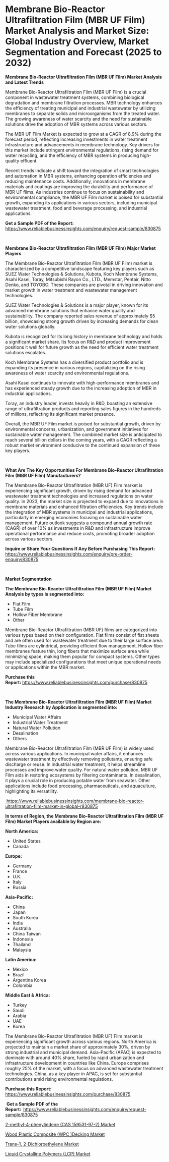 <p><h1>Membrane Bio-Reactor Ultrafiltration Film (MBR UF Film) Market Analysis and Market Size: Global Industry Overview, Market Segmentation and Forecast (2025 to 2032)</h1></p><p><strong>Membrane Bio-Reactor Ultrafiltration Film (MBR UF Film) Market Analysis and Latest Trends</strong></p>
<p><p>Membrane Bio-Reactor Ultrafiltration Film (MBR UF Film) is a crucial component in wastewater treatment systems, combining biological degradation and membrane filtration processes. MBR technology enhances the efficiency of treating municipal and industrial wastewater by utilizing membranes to separate solids and microorganisms from the treated water. The growing awareness of water scarcity and the need for sustainable solutions drive the adoption of MBR systems across various sectors.</p><p>The MBR UF Film Market is expected to grow at a CAGR of 8.9% during the forecast period, reflecting increasing investments in water treatment infrastructure and advancements in membrane technology. Key drivers for this market include stringent environmental regulations, rising demand for water recycling, and the efficiency of MBR systems in producing high-quality effluent. </p><p>Recent trends indicate a shift toward the integration of smart technologies and automation in MBR systems, enhancing operation efficiencies and reducing maintenance costs. Additionally, innovations in membrane materials and coatings are improving the durability and performance of MBR UF films. As industries continue to focus on sustainability and environmental compliance, the MBR UF Film market is poised for substantial growth, expanding its applications in various sectors, including municipal wastewater treatment, food and beverage processing, and industrial applications.</p></p>
<p><strong>Get a Sample PDF of the Report:&nbsp;</strong> <a href="https://www.reliablebusinessinsights.com/enquiry/request-sample/830875?utm_campaign=75&utm_medium=2&utm_source=Github&utm_content=ia&utm_term=02022025&utm_id=membrane-bio-reactor-ultrafiltration-film-mbr-uf-film">https://www.reliablebusinessinsights.com/enquiry/request-sample/830875</a></p>
<p>&nbsp;</p>
<p><strong>Membrane Bio-Reactor Ultrafiltration Film (MBR UF Film) Major Market Players</strong></p>
<p><p>The Membrane Bio-Reactor Ultrafiltration Film (MBR UF Film) market is characterized by a competitive landscape featuring key players such as SUEZ Water Technologies & Solutions, Kubota, Koch Membrane Systems, Asahi Kasei, Toray, Mitsubishi Rayon Co., LTD., Memstar, Pentair, Nitto Denko, and TOYOBO. These companies are pivotal in driving innovation and market growth in water treatment and wastewater management technologies.</p><p>SUEZ Water Technologies & Solutions is a major player, known for its advanced membrane solutions that enhance water quality and sustainability. The company reported sales revenue of approximately $5 billion, showcasing strong growth driven by increasing demands for clean water solutions globally.</p><p>Kubota is recognized for its long history in membrane technology and holds a significant market share. Its focus on R&D and product improvement positions it well for future growth as the need for efficient water treatment solutions escalates.</p><p>Koch Membrane Systems has a diversified product portfolio and is expanding its presence in various regions, capitalizing on the rising awareness of water scarcity and environmental regulations.</p><p>Asahi Kasei continues to innovate with high-performance membranes and has experienced steady growth due to the increasing adoption of MBR in industrial applications.</p><p>Toray, an industry leader, invests heavily in R&D, boasting an extensive range of ultrafiltration products and reporting sales figures in the hundreds of millions, reflecting its significant market presence.</p><p>Overall, the MBR UF Film market is poised for substantial growth, driven by environmental concerns, urbanization, and government initiatives for sustainable water management. The combined market size is anticipated to reach several billion dollars in the coming years, with a CAGR reflecting a robust market environment conducive to the continued expansion of these key players.</p></p>
<p>&nbsp;</p>
<p><strong>What Are The Key Opportunities For Membrane Bio-Reactor Ultrafiltration Film (MBR UF Film) Manufacturers?</strong></p>
<p><p>The Membrane Bio-Reactor Ultrafiltration (MBR UF) Film market is experiencing significant growth, driven by rising demand for advanced wastewater treatment technologies and increased regulations on water quality. In 2023, the market size is projected to expand due to innovations in membrane materials and enhanced filtration efficiencies. Key trends include the integration of MBR systems in municipal and industrial applications, particularly in emerging economies focusing on sustainable water management. Future outlook suggests a compound annual growth rate (CAGR) of over 10% as investments in R&D and infrastructure improve operational performance and reduce costs, promoting broader adoption across various sectors.</p></p>
<p><strong>Inquire or Share Your Questions If Any Before Purchasing This Report:</strong> <a href="https://www.reliablebusinessinsights.com/enquiry/pre-order-enquiry/830875?utm_campaign=75&utm_medium=2&utm_source=Github&utm_content=ia&utm_term=02022025&utm_id=membrane-bio-reactor-ultrafiltration-film-mbr-uf-film">https://www.reliablebusinessinsights.com/enquiry/pre-order-enquiry/830875</a></p>
<p>&nbsp;</p>
<p><strong>Market Segmentation</strong></p>
<p><strong>The Membrane Bio-Reactor Ultrafiltration Film (MBR UF Film) Market Analysis by types is segmented into:</strong></p>
<p><ul><li>Flat Film</li><li>Tube Film</li><li>Hollow Fiber Membrane</li><li>Other</li></ul></p>
<p><p>Membrane Bio-Reactor Ultrafiltration (MBR UF) films are categorized into various types based on their configuration. Flat films consist of flat sheets and are often used for wastewater treatment due to their large surface area. Tube films are cylindrical, providing efficient flow management. Hollow fiber membranes feature thin, long fibers that maximize surface area while minimizing space, making them popular for compact systems. Other types may include specialized configurations that meet unique operational needs or applications within the MBR market.</p></p>
<p><strong>Purchase this Report:&nbsp;</strong><a href="https://www.reliablebusinessinsights.com/purchase/830875?utm_campaign=75&utm_medium=2&utm_source=Github&utm_content=ia&utm_term=02022025&utm_id=membrane-bio-reactor-ultrafiltration-film-mbr-uf-film">https://www.reliablebusinessinsights.com/purchase/830875</a></p>
<p>&nbsp;</p>
<p><strong>The Membrane Bio-Reactor Ultrafiltration Film (MBR UF Film) Market Industry Research by Application is segmented into:</strong></p>
<p><ul><li>Municipal Water Affairs</li><li>Industrial Water Treatment</li><li>Natural Water Pollution</li><li>Desalination</li><li>Others</li></ul></p>
<p><p>Membrane Bio-Reactor Ultrafiltration Film (MBR UF Film) is widely used across various applications. In municipal water affairs, it enhances wastewater treatment by effectively removing pollutants, ensuring safe discharge or reuse. In industrial water treatment, it helps streamline processes and improve water quality. For natural water pollution, MBR UF Film aids in restoring ecosystems by filtering contaminants. In desalination, it plays a crucial role in producing potable water from seawater. Other applications include food processing, pharmaceuticals, and aquaculture, highlighting its versatility.</p></p>
<p><a href="https://www.reliablebusinessinsights.com/membrane-bio-reactor-ultrafiltration-film-market-in-global-r830875?utm_campaign=75&utm_medium=2&utm_source=Github&utm_content=ia&utm_term=02022025&utm_id=membrane-bio-reactor-ultrafiltration-film-mbr-uf-film">&nbsp;https://www.reliablebusinessinsights.com/membrane-bio-reactor-ultrafiltration-film-market-in-global-r830875</a></p>
<p><strong>In terms of Region, the Membrane Bio-Reactor Ultrafiltration Film (MBR UF Film) Market Players available by Region are:</strong></p>
<p>
    <p> <strong> North America: </strong>
        <ul>
            <li>United States</li>
            <li>Canada</li>
        </ul>
        </p> 
    <p> <strong> Europe: </strong>
        <ul>
            <li>Germany</li>
            <li>France</li>
            <li>U.K.</li>
            <li>Italy</li>
            <li>Russia</li>
        </ul>
        </p> 
    <p> <strong> Asia-Pacific: </strong>
        <ul>
            <li>China</li>
            <li>Japan</li>
            <li>South Korea</li>
            <li>India</li>
            <li>Australia</li>
            <li>China Taiwan</li>
            <li>Indonesia</li>
            <li>Thailand</li>
            <li>Malaysia</li>
        </ul>
        </p> 
    <p> <strong> Latin America: </strong>
        <ul>
            <li>Mexico</li>
            <li>Brazil</li>
            <li>Argentina Korea</li>
            <li>Colombia</li>
        </ul>
        </p> 
    <p> <strong> Middle East & Africa: </strong>
        <ul>
            <li>Turkey</li>
            <li>Saudi</li>
            <li>Arabia</li>
            <li>UAE</li>
            <li>Korea</li>
        </ul>
    </p>
    </p>
<p><p>The Membrane Bio-Reactor Ultrafiltration (MBR UF) Film market is experiencing significant growth across various regions. North America is projected to maintain a market share of approximately 30%, driven by strong industrial and municipal demand. Asia-Pacific (APAC) is expected to dominate with around 40% share, fueled by rapid urbanization and infrastructure development in countries like China. Europe comprises roughly 25% of the market, with a focus on advanced wastewater treatment technologies. China, as a key player in APAC, is set for substantial contributions amid rising environmental regulations.</p></p>
<p><strong>Purchase this Report: </strong><a href="https://www.reliablebusinessinsights.com/purchase/830875?utm_campaign=75&utm_medium=2&utm_source=Github&utm_content=ia&utm_term=02022025&utm_id=membrane-bio-reactor-ultrafiltration-film-mbr-uf-film">https://www.reliablebusinessinsights.com/purchase/830875</a></p>
<p>&nbsp;<strong>Get a Sample PDF of the Report:&nbsp;&nbsp;</strong><a href="https://www.reliablebusinessinsights.com/enquiry/request-sample/830875?utm_campaign=75&utm_medium=2&utm_source=Github&utm_content=ia&utm_term=02022025&utm_id=membrane-bio-reactor-ultrafiltration-film-mbr-uf-film">https://www.reliablebusinessinsights.com/enquiry/request-sample/830875</a></p>
<p><strong></strong></p>
<p><p><a href="https://github.com/shewlisapsai/Market-Research-Report-List-1/blob/main/2-methyl-4-phenylindene-cas-159531-97-2-market.md?utm_campaign=75&utm_medium=2&utm_source=Github&utm_content=ia&utm_term=02022025&utm_id=membrane-bio-reactor-ultrafiltration-film-mbr-uf-film">2-methyl-4-phenylindene (CAS 159531-97-2) Market</a></p><p><a href="https://github.com/mriwacraane/Market-Research-Report-List-1/blob/main/wood-plastic-composite-wpc-decking-market.md?utm_campaign=75&utm_medium=2&utm_source=Github&utm_content=ia&utm_term=02022025&utm_id=membrane-bio-reactor-ultrafiltration-film-mbr-uf-film">Wood Plastic Composite (WPC )Decking Market</a></p><p><a href="https://github.com/hunanuzmez/Market-Research-Report-List-1/blob/main/trans-1-2-dichloroethylene-market.md?utm_campaign=75&utm_medium=2&utm_source=Github&utm_content=ia&utm_term=02022025&utm_id=membrane-bio-reactor-ultrafiltration-film-mbr-uf-film">Trans-1, 2-Dichloroethylene Market</a></p><p><a href="https://github.com/chikenmhamdi/Market-Research-Report-List-1/blob/main/liquid-crystalline-polymers-lcp-market.md?utm_campaign=75&utm_medium=2&utm_source=Github&utm_content=ia&utm_term=02022025&utm_id=membrane-bio-reactor-ultrafiltration-film-mbr-uf-film">Liquid Crystalline Polymers (LCP) Market</a></p></p>
